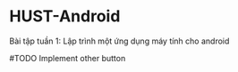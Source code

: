 # HUST-Android

Bài tập tuần 1: Lập trình một ứng dụng máy tính cho android

#TODO
Implement other button
